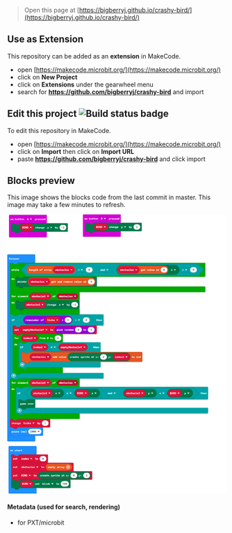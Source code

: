 
> Open this page at [https://bigberryj.github.io/crashy-bird/](https://bigberryj.github.io/crashy-bird/)

## Use as Extension

This repository can be added as an **extension** in MakeCode.

* open [https://makecode.microbit.org/](https://makecode.microbit.org/)
* click on **New Project**
* click on **Extensions** under the gearwheel menu
* search for **https://github.com/bigberryj/crashy-bird** and import

## Edit this project ![Build status badge](https://github.com/bigberryj/crashy-bird/workflows/MakeCode/badge.svg)

To edit this repository in MakeCode.

* open [https://makecode.microbit.org/](https://makecode.microbit.org/)
* click on **Import** then click on **Import URL**
* paste **https://github.com/bigberryj/crashy-bird** and click import

## Blocks preview

This image shows the blocks code from the last commit in master.
This image may take a few minutes to refresh.

![A rendered view of the blocks](https://github.com/bigberryj/crashy-bird/raw/master/.github/makecode/blocks.png)

#### Metadata (used for search, rendering)

* for PXT/microbit
<script src="https://makecode.com/gh-pages-embed.js"></script><script>makeCodeRender("{{ site.makecode.home_url }}", "{{ site.github.owner_name }}/{{ site.github.repository_name }}");</script>
